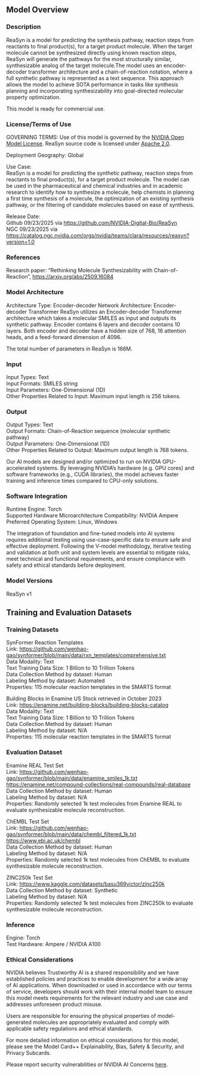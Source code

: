 ## Model Overview

### Description

ReaSyn is a model for predicting the synthesis pathway, reaction steps from reactants to final product(s), for a target product molecule. When the target molecule cannot be synthesized directly using known reaction steps, ReaSyn will generate the pathways for the most structurally similar, synthesizable analog of the target molecule.The model uses an encoder-decoder transformer architecture and a chain-of-reaction notation, where a full synthetic pathway is represented as a text sequence. This approach allows the model to achieve SOTA performance in tasks like synthesis planning and incorporating synthesizability into goal-directed molecular property optimization.

This model is ready for commercial use. 

### License/Terms of Use

GOVERNING TERMS: Use of this model is governed by the [NVIDIA Open Model License](https://www.nvidia.com/en-us/agreements/enterprise-software/nvidia-open-model-license/). ReaSyn source code is licensed under [Apache 2.0](https://www.apache.org/licenses/LICENSE-2.0).

Deployment Geography: Global

Use Case: <br>
ReaSyn is a model for predicting the synthetic pathway, reaction steps from reactants to final product(s), for a target product molecule. The model can be used in the pharmaceutical and chemical industries and in academic research to identify how to synthesize a molecule, help chemists in planning a first time synthesis of a molecule, the optimization of an existing synthesis pathway, or the filtering of candidate molecules based on ease of synthesis. <br>

Release Date: <br>
Github 09/23/2025 via https://github.com/NVIDIA-Digital-Bio/ReaSyn <br>
NGC 09/23/2025 via https://catalog.ngc.nvidia.com/orgs/nvidia/teams/clara/resources/reasyn?version=1.0 <br> 

### References
Research paper: “Rethinking Molecule Synthesizability with Chain-of-Reaction”, https://arxiv.org/abs/2509.16084

### Model Architecture

Architecture Type: Encoder-decoder
Network Architecture: Encoder-decoder Transformer
ReaSyn utilizes an Encoder-decoder Transformer architecture which takes a molecular SMILES as input and outputs its synthetic pathway. Encoder contains 6 layers and decoder contains 10 layers. Both encoder and decoder have a hidden size of 768, 16 attention heads, and a feed-forward dimension of 4096.

The total number of parameters in ReaSyn is 166M.

### Input

Input Types: Text<br>
Input Formats: SMILES string<br>
Input Parameters: One-Dimensional (1D)<br>
Other Properties Related to Input: Maximum input length is 256 tokens.

### Output

Output Types: Text<br>
Output Formats: Chain-of-Reaction sequence (molecular synthetic pathway)<br>
Output Parameters: One-Dimensional (1D)<br>
Other Properties Related to Output: Maximum output length is 768 tokens.

Our AI models are designed and/or optimized to run on NVIDIA GPU-accelerated systems. By leveraging NVIDIA’s hardware (e.g. GPU cores) and software frameworks (e.g., CUDA libraries), the model achieves faster training and inference times compared to CPU-only solutions.


### Software Integration

Runtime Engine: Torch<br>
Supported Hardware Microarchitecture Compatibility: NVIDIA Ampere<br>
Preferred Operating System: Linux, Windows

The integration of foundation and fine-tuned models into AI systems requires additional testing using use-case-specific data to ensure safe and effective deployment. Following the V-model methodology, iterative testing and validation at both unit and system levels are essential to mitigate risks, meet technical and functional requirements, and ensure compliance with safety and ethical standards before deployment.

### Model Versions

ReaSyn v1


## Training and Evaluation Datasets

### Training Datasets

SynFormer Reaction Templates<br>
Link: https://github.com/wenhao-gao/synformer/blob/main/data/rxn_templates/comprehensive.txt<br>
Data Modality: Text<br>
Text Training Data Size: 1 Billion to 10 Trillion Tokens<br>
Data Collection Method by dataset: Human<br>
Labeling Method by dataset: Automated<br>
Properties: 115 molecular reaction templates in the SMARTS format

Building Blocks in Enamine US Stock retrieved in October 2023<br>
Link: https://enamine.net/building-blocks/building-blocks-catalog<br>
Data Modality: Text<br>
Text Training Data Size: 1 Billion to 10 Trillion Tokens<br>
Data Collection Method by dataset: Human<br>
Labeling Method by dataset: N/A<br>
Properties: 115 molecular reaction templates in the SMARTS format

### Evaluation Dataset

Enamine REAL Test Set<br>
Link: https://github.com/wenhao-gao/synformer/blob/main/data/enamine_smiles_1k.txt<br>
https://enamine.net/compound-collections/real-compounds/real-database<br>
Data Collection Method by dataset: Human<br>
Labeling Method by dataset: N/A<br>
Properties: Randomly selected 1k test molecules from Enamine REAL to evaluate synthesizable molecule reconstruction.<br>

ChEMBL Test Set<br>
Link: https://github.com/wenhao-gao/synformer/blob/main/data/chembl_filtered_1k.txt<br>
https://www.ebi.ac.uk/chembl<br>
Data Collection Method by dataset: Human<br>
Labeling Method by dataset: N/A<br>
Properties: Randomly selected 1k test molecules from ChEMBL to evaluate synthesizable molecule reconstruction.<br>

ZINC250k Test Set<br>
Link: https://www.kaggle.com/datasets/basu369victor/zinc250k<br>
Data Collection Method by dataset: Synthetic<br>
Labeling Method by dataset: N/A <br>
Properties: Randomly selected 1k test molecules from ZINC250k to evaluate synthesizable molecule reconstruction.<br>

### Inference

Engine: Torch<br>
Test Hardware: Ampere / NVIDIA A100

### Ethical Considerations

NVIDIA believes Trustworthy AI is a shared responsibility and we have established policies and practices to enable development for a wide array of AI applications.  When downloaded or used in accordance with our terms of service, developers should work with their internal model team to ensure this model meets requirements for the relevant industry and use case and addresses unforeseen product misuse.

Users are responsible for ensuring the physical properties of model-generated molecules are appropriately evaluated and comply with applicable safety regulations and ethical standards.

For more detailed information on ethical considerations for this model, please see the Model Card++ Explainability, Bias, Safety & Security, and Privacy Subcards.

Please report security vulnerabilities or NVIDIA AI Concerns [here](https://app.intigriti.com/programs/nvidia/nvidiavdp/detail).
